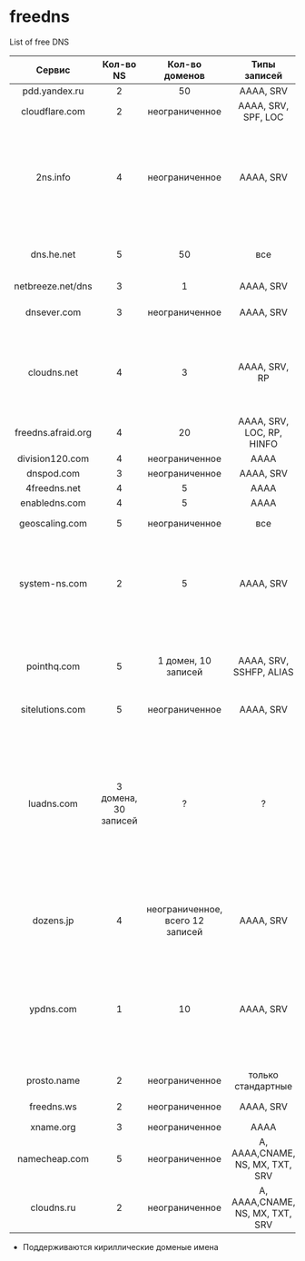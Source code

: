 freedns
=======

List of free DNS

| Сервис              | Кол-во NS            | Кол-во доменов                   | Типы записей                    | TTL   | Cyr *       | Доп. фичи                                                                                                                                             |
| :-----------------: | :------------------: | :------------------------------: | :-----------------------------: | :---: | :---------: | :---------------------------------------------------------------------------------------------------------------------------------------------------: |
| pdd.yandex.ru       | 2                    | 50                               | AAAA, SRV                       | +     | +           | Есть API                                                                                                                                              |
| cloudflare.com      | 2                    | неограниченное                   | AAAA, SRV, SPF, LOC             | +     | +           |                                                                                                                                                       |
| 2ns.info            | 4                    | неограниченное                   | AAAA, SRV                       | +     | ?           | Есть экспорт. Показывает регистратора, дату регистрации домена, дату окончания регистрации, тИЦ                                                       |
| dns.he.net          | 5                    | 50                               | все                             | +     | ?           | NS доступны по IPv6. Свой DDNS-сервис                                                                                                                 |
| netbreeze.net/dns   | 3                    | 1                                | AAAA, SRV                       | +     | ?           | Есть API                                                                                                                                              |
| dnsever.com         | 3                    | неограниченное                   | AAAA, SRV                       | +     | ?           | Есть свой DDNS-сервис                                                                                                                                 |
| cloudns.net         | 4                    | 3                                | AAAA, SRV, RP                   | +     | ?           | Есть API. NS доступны по IPv6, импорт/экспорт в BIND9 и TinyDNS-формате                                                                               |
| freedns.afraid.org  | 4                    | 20                               | AAAA, SRV, LOC, RP, HINFO       | +     | ?           | NS доступны по IPv6                                                                                                                                   |
| division120.com     | 4                    | неограниченное                   | AAAA                            | +     | ?           |                                                                                                                                                       |
| dnspod.com          | 3                    | неограниченное                   | AAAA, SRV                       | +     | -           | Есть API                                                                                                                                              |
| 4freedns.net        | 4                    | 5                                | АААА                            | ?     | ?           |                                                                                                                                                       |
| enabledns.com       | 4                    | 5                                | AAAA                            | +     | ?           |                                                                                                                                                       |
| geoscaling.com      | 5                    | неограниченное                   | все                             | +     | ?           | Импорт BIND9                                                                                                                                          |
| system-ns.com       | 2                    | 5                                | AAAA, SRV                       | +     | ?           | Импорт BIND9 и через AXFR. Имеются всякие социалочки и Android-клиент                                                                                 |
| pointhq.com         | 5                    | 1 домен, 10 записей              | AAAA, SRV, SSHFP, ALIAS         | +     | ?           | Импорт BIND9. Рисует красивые графики, считает статистику                                                                                             |
| sitelutions.com     | 5                    | неограниченное                   | AAAA, SRV                       | +     | ?           |                                                                                                                                                       |
| luadns.com          | 3 домена, 30 записей | ?                                | ?                               | ?     | ?           | После 50000 запросов в месяц попросят перейти на платный тариф. Управление записями через git(!) и конфигурация на lua(!!). Поддержка Amazon Route 53 |
| dozens.jp           | 4                    | неограниченное, всего 12 записей | AAAA, SRV                       | +     | ?           | Есть API. Большая часть интерфейса на японском                                                                                                        |
| ypdns.com           | 1                    | 10                               | AAAA, SRV                       | +     | ?           | Полуживой-полумертвый сервис, а когда-то был хорошим. NS-серверов-то 5, но работает только 1                                                          |
| prosto.name         | 2                    | неограниченное                   | только стандартные              | +     | ?           |                                                                                                                                                       |
| freedns.ws          | 2                    | неограниченное                   | AAAA, SRV                       | +     | ?           | Публичные домены                                                                                                                                      |
| xname.org           | 3                    | неограниченное                   | AAAA                            | +     | ?           |                                                                                                                                                       |
| namecheap.com       | 5                    | неограниченное                   | A, AAAA,CNAME, NS, MX, TXT, SRV | ?     | ?           |                                                                                                                                                       |
| cloudns.ru          | 2                    | неограниченное                   | A, AAAA,CNAME, NS, MX, TXT, SRV | +     | ?           | Есть API. NS доступны по IPv6.                                                                                                                        |
* Поддерживаются кириллические доменые имена
